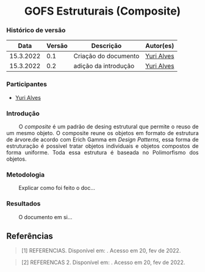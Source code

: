 # <center> GOFS Estruturais (Composite)

### Histórico de versão<br>

| Data      | Versão | Descrição            | Autor(es)                                   |
| --------- | ------ | -------------------- | ------------------------------------------- |
| 15.3.2022 | 0.1    | Criação do documento | [Yuri Alves](https://github.com/yuriAlves5) |
| 15.3.2022 | 0.2    | adição da introdução | [Yuri Alves](https://github.com/yuriAlves5) |

### Participantes

-   [Yuri Alves](https://github.com/yuriAlves5)

### Introdução

<p align="justify">&emsp;&emsp;
    O <i>composite</i> é um padrão de desing estrutural que permite o reuso de um mesmo objeto. O composite reune os objetos em formato de estrutura de árvore.de acordo com Erich Gamma em <i>Design Patterns</i>, essa forma de estruturação é possivel tratar objetos individuais e objetos compostos de forma uniforme. Toda essa estrutura é baseada  no Polimorfismo dos objetos. 
</p>

### Metodologia

<p align="justify">&emsp;&emsp; 
    Explicar como foi feito o doc...
</p>

### Resultados

<p align="justify">&emsp;&emsp;
    O documento em si...
</p>

## Referências

> [1] REFERENCIAS. Disponível em: <link>. Acesso em 20, fev de 2022.

> [2] REFERENCAS 2. Disponível em: <link>. Acesso em 20, fev de 2022.
